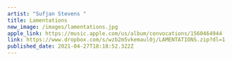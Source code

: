 ```yaml
---
artist: "Sufjan Stevens "
title: Lamentations
new_image: /images/lamentations.jpg
apple_link: https://music.apple.com/us/album/convocations/1560464944
link: https://www.dropbox.com/s/wzb2m5vkemaul0j/LAMENTATIONS.zip?dl=1
published_date: 2021-04-27T18:18:52.322Z
---
```

